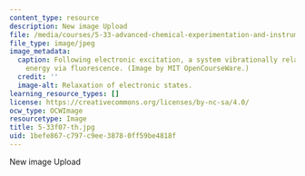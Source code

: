 ```yaml
---
content_type: resource
description: New image Upload
file: /media/courses/5-33-advanced-chemical-experimentation-and-instrumentation-fall-2007/1befe867c797c9ee38780ff59be4818f_5-33f07-th.jpg
file_type: image/jpeg
image_metadata:
  caption: Following electronic excitation, a system vibrationally relaxes and releases
    energy via fluorescence. (Image by MIT OpenCourseWare.)
  credit: ''
  image-alt: Relaxation of electronic states.
learning_resource_types: []
license: https://creativecommons.org/licenses/by-nc-sa/4.0/
ocw_type: OCWImage
resourcetype: Image
title: 5-33f07-th.jpg
uid: 1befe867-c797-c9ee-3878-0ff59be4818f
---
```

New image Upload